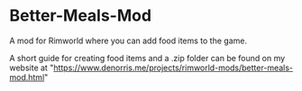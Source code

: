 # Better-Meals-Mod
A mod for Rimworld where you can add food items to the game.

A short guide for creating food items and a .zip folder can be found on my website at "https://www.denorris.me/projects/rimworld-mods/better-meals-mod.html"
